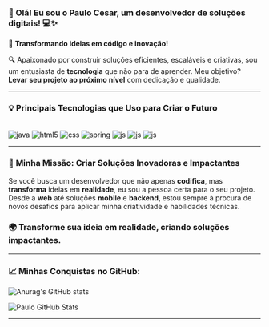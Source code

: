 ### 👋 Olá! Eu sou o Paulo Cesar, um desenvolvedor de soluções digitais! 💻✨

🎯 **Transformando ideias em código e inovação!**

🔍 Apaixonado por construir soluções eficientes, escaláveis e criativas, sou um entusiasta de **tecnologia** que não para de aprender. Meu objetivo? **Levar seu projeto ao próximo nível** com dedicação e qualidade.

---

### 💡 **Principais Tecnologias que Uso para Criar o Futuro**

<div style="display: inline_block"><br/>
    <img align="center" alt="java" src="https://img.shields.io/badge/Java-ED8B00?style=for-the-badge&logo=openjdk&logoColor=white"/>
    <img align="center" alt="html5" src="https://img.shields.io/badge/HTML5-E34F26?style=for-the-badge&logo=html5&logoColor=white"/>
    <img align="center" alt="css" src="https://img.shields.io/badge/CSS3-1572B6?style=for-the-badge&logo=css3&logoColor=white"/>
    <img align="center" alt="spring" src="https://img.shields.io/badge/Spring-6DB33F?style=for-the-badge&logo=spring&logoColor=white"/>
    <img align="center" alt="js" src="https://img.shields.io/badge/JavaScript-F7DF1E?style=for-the-badge&logo=javascript&logoColor=black"/>
    <img align="center" alt="js" src="https://img.shields.io/badge/Node.js-43853D?style=for-the-badge&logo=node.js&logoColor=white"/>
    <img align="center" alt="js" src="https://img.shields.io/badge/React-20232A?style=for-the-badge&logo=react&logoColor=61DAFB"/>
</div>

---

### 🚀 **Minha Missão: Criar Soluções Inovadoras e Impactantes**

Se você busca um desenvolvedor que não apenas **codifica**, mas **transforma** ideias em **realidade**, eu sou a pessoa certa para o seu projeto. Desde a **web** até soluções **mobile** e **backend**, estou sempre à procura de novos desafios para aplicar minha criatividade e habilidades técnicas.

### 🌍 **Transforme sua ideia em realidade, criando soluções impactantes.**

---

### 📈 **Minhas Conquistas no GitHub**:

![Anurag's GitHub stats](https://github-readme-stats.vercel.app/api?username=PauloBDM&theme=dracula)

![Paulo GitHub Stats](https://github-readme-stats.vercel.app/api/top-langs/?username=PauloBDM&theme=dracula)

---

